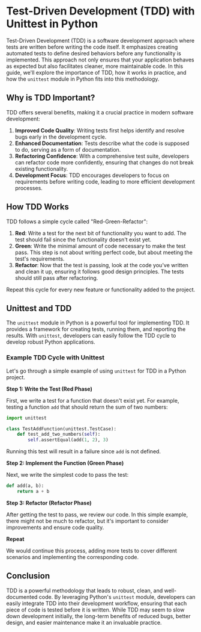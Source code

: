 
# Test-Driven Development (TDD) with Unittest in Python

Test-Driven Development (TDD) is a software development approach where tests are written before writing the code itself. It emphasizes creating automated tests to define desired behaviors before any functionality is implemented. This approach not only ensures that your application behaves as expected but also facilitates cleaner, more maintainable code. In this guide, we'll explore the importance of TDD, how it works in practice, and how the `unittest` module in Python fits into this methodology.

## Why is TDD Important?

TDD offers several benefits, making it a crucial practice in modern software development:

1. **Improved Code Quality**: Writing tests first helps identify and resolve bugs early in the development cycle.
2. **Enhanced Documentation**: Tests describe what the code is supposed to do, serving as a form of documentation.
3. **Refactoring Confidence**: With a comprehensive test suite, developers can refactor code more confidently, ensuring that changes do not break existing functionality.
4. **Development Focus**: TDD encourages developers to focus on requirements before writing code, leading to more efficient development processes.

## How TDD Works

TDD follows a simple cycle called "Red-Green-Refactor":

1. **Red**: Write a test for the next bit of functionality you want to add. The test should fail since the functionality doesn't exist yet.
2. **Green**: Write the minimal amount of code necessary to make the test pass. This step is not about writing perfect code, but about meeting the test's requirements.
3. **Refactor**: Now that the test is passing, look at the code you've written and clean it up, ensuring it follows good design principles. The tests should still pass after refactoring.

Repeat this cycle for every new feature or functionality added to the project.

## Unittest and TDD

The `unittest` module in Python is a powerful tool for implementing TDD. It provides a framework for creating tests, running them, and reporting the results. With `unittest`, developers can easily follow the TDD cycle to develop robust Python applications.

### Example TDD Cycle with Unittest

Let's go through a simple example of using `unittest` for TDD in a Python project.

**Step 1: Write the Test (Red Phase)**

First, we write a test for a function that doesn't exist yet. For example, testing a function `add` that should return the sum of two numbers:

```python
import unittest

class TestAddFunction(unittest.TestCase):
    def test_add_two_numbers(self):
        self.assertEqual(add(1, 2), 3)
```

Running this test will result in a failure since `add` is not defined.

**Step 2: Implement the Function (Green Phase)**

Next, we write the simplest code to pass the test:

```python
def add(a, b):
    return a + b
```

**Step 3: Refactor (Refactor Phase)**

After getting the test to pass, we review our code. In this simple example, there might not be much to refactor, but it's important to consider improvements and ensure code quality.

**Repeat**

We would continue this process, adding more tests to cover different scenarios and implementing the corresponding code.

## Conclusion

TDD is a powerful methodology that leads to robust, clean, and well-documented code. By leveraging Python's `unittest` module, developers can easily integrate TDD into their development workflow, ensuring that each piece of code is tested before it is written. While TDD may seem to slow down development initially, the long-term benefits of reduced bugs, better design, and easier maintenance make it an invaluable practice.
